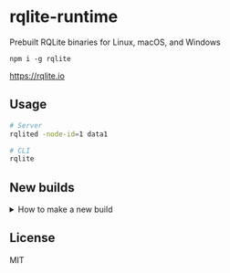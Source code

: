 # rqlite-runtime

Prebuilt RQLite binaries for Linux, macOS, and Windows

```
npm i -g rqlite
```

https://rqlite.io

## Usage

```sh
# Server
rqlited -node-id=1 data1

# CLI
rqlite
```

## New builds

<details>
<summary>How to make a new build</summary>
<br>

Know your runtime:

```sh
node -e "console.log(process.platform + '-' + process.arch)"
# E.g. "linux-x64"
```

Create a folder with your runtime name like `npm/linux-x64`, and adjust the package file.

Finally, copy the compiled binaries into `npm/linux-x64/bin/...`.
</details>

## License

MIT
